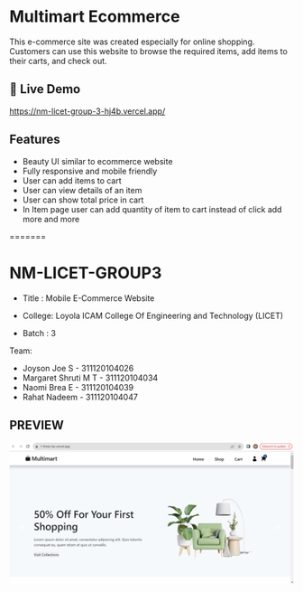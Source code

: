 # Multimart Ecommerce
This e-commerce site was created especially for online shopping. Customers can use this website to browse the required items, add items to their carts, and check out.

## 📌 Live Demo
https://nm-licet-group-3-hj4b.vercel.app/

## Features
- Beauty UI similar to ecommerce website
- Fully responsive and mobile friendly
- User can add items to cart
- User can view details of an item
- User can show total price in cart
- In Item page user can add quantity of item to cart instead of click add more and more 

=======
# NM-LICET-GROUP3

- Title  : Mobile E-Commerce Website

- College: Loyola ICAM College Of Engineering and Technology (LICET)
- Batch  : 3

 Team:
 - Joyson Joe S - 311120104026
 - Margaret Shruti M T - 311120104034
 - Naomi Brea E - 311120104039
 - Rahat Nadeem - 311120104047

 ## PREVIEW

<html>
 <body>
  <img src="image-1.png">
 </body>
</html>





